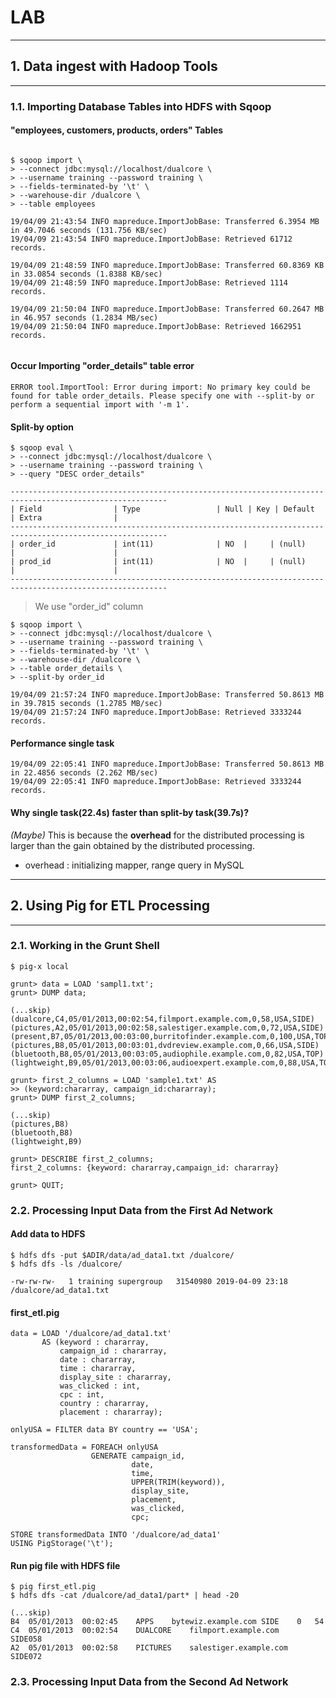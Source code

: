 # LAB

---
## 1. Data ingest with Hadoop Tools
---

### 1.1. Importing Database Tables into HDFS with Sqoop

#### "employees, customers, products, orders" Tables
```console

$ sqoop import \
> --connect jdbc:mysql://localhost/dualcore \
> --username training --password training \
> --fields-terminated-by '\t' \
> --warehouse-dir /dualcore \
> --table employees

19/04/09 21:43:54 INFO mapreduce.ImportJobBase: Transferred 6.3954 MB in 49.7046 seconds (131.756 KB/sec)
19/04/09 21:43:54 INFO mapreduce.ImportJobBase: Retrieved 61712 records.

19/04/09 21:48:59 INFO mapreduce.ImportJobBase: Transferred 60.8369 KB in 33.0854 seconds (1.8388 KB/sec)
19/04/09 21:48:59 INFO mapreduce.ImportJobBase: Retrieved 1114 records.

19/04/09 21:50:04 INFO mapreduce.ImportJobBase: Transferred 60.2647 MB in 46.957 seconds (1.2834 MB/sec)
19/04/09 21:50:04 INFO mapreduce.ImportJobBase: Retrieved 1662951 records.


```
#### Occur Importing "order_details" table error

```console
ERROR tool.ImportTool: Error during import: No primary key could be found for table order_details. Please specify one with --split-by or perform a sequential import with '-m 1'.
```

#### Split-by option
```console
$ sqoop eval \
> --connect jdbc:mysql://localhost/dualcore \
> --username training --password training \
> --query "DESC order_details"

---------------------------------------------------------------------------------------------------------
| Field                | Type                 | Null | Key | Default              | Extra                | 
---------------------------------------------------------------------------------------------------------
| order_id             | int(11)              | NO  |     | (null)               |                      | 
| prod_id              | int(11)              | NO  |     | (null)               |                      | 
---------------------------------------------------------------------------------------------------------
```
> We use "order_id" column

```console
$ sqoop import \
> --connect jdbc:mysql://localhost/dualcore \
> --username training --password training \
> --fields-terminated-by '\t' \
> --warehouse-dir /dualcore \
> --table order_details \
> --split-by order_id

19/04/09 21:57:24 INFO mapreduce.ImportJobBase: Transferred 50.8613 MB in 39.7815 seconds (1.2785 MB/sec)
19/04/09 21:57:24 INFO mapreduce.ImportJobBase: Retrieved 3333244 records.
```

#### Performance single task
```console
19/04/09 22:05:41 INFO mapreduce.ImportJobBase: Transferred 50.8613 MB in 22.4856 seconds (2.262 MB/sec)
19/04/09 22:05:41 INFO mapreduce.ImportJobBase: Retrieved 3333244 records.
```

#### Why single task(22.4s) faster than split-by task(39.7s)?
*(Maybe)* This is because the **overhead** for the distributed processing is larger than the gain obtained by the distributed processing.
- overhead : initializing mapper, range query in MySQL



---
## 2. Using Pig for ETL Processing
---

### 2.1. Working in the Grunt Shell

```console
$ pig-x local

grunt> data = LOAD 'sampl1.txt';
grunt> DUMP data;

(...skip)
(dualcore,C4,05/01/2013,00:02:54,filmport.example.com,0,58,USA,SIDE)
(pictures,A2,05/01/2013,00:02:58,salestiger.example.com,0,72,USA,SIDE)
(present,B7,05/01/2013,00:03:00,burritofinder.example.com,0,100,USA,TOP)
(pictures,B8,05/01/2013,00:03:01,dvdreview.example.com,0,66,USA,SIDE)
(bluetooth,B8,05/01/2013,00:03:05,audiophile.example.com,0,82,USA,TOP)
(lightweight,B9,05/01/2013,00:03:06,audioexpert.example.com,0,88,USA,TOP)

grunt> first_2_columns = LOAD 'sample1.txt' AS
>> (keyword:chararray, campaign_id:chararray);
grunt> DUMP first_2_columns;

(...skip)
(pictures,B8)
(bluetooth,B8)
(lightweight,B9)

grunt> DESCRIBE first_2_columns;
first_2_columns: {keyword: chararray,campaign_id: chararray}

grunt> QUIT;
```

### 2.2. Processing Input Data from the First Ad Network

#### Add data to HDFS
```console
$ hdfs dfs -put $ADIR/data/ad_data1.txt /dualcore/
$ hdfs dfs -ls /dualcore/

-rw-rw-rw-   1 training supergroup   31540980 2019-04-09 23:18 /dualcore/ad_data1.txt

```

#### first_etl.pig
```pig
data = LOAD '/dualcore/ad_data1.txt'
       AS (keyword : chararray,
           campaign_id : chararray,
           date : chararray,
           time : chararray,
           display_site : chararray,
           was_clicked : int,
           cpc : int,
           country : chararray,
           placement : chararray);

onlyUSA = FILTER data BY country == 'USA';

transformedData = FOREACH onlyUSA
                  GENERATE campaign_id,
                           date,
                           time,
                           UPPER(TRIM(keyword)),
                           display_site,
                           placement,
                           was_clicked,
                           cpc;

STORE transformedData INTO '/dualcore/ad_data1'
USING PigStorage('\t');
```

#### Run pig file with HDFS file
```console
$ pig first_etl.pig
$ hdfs dfs -cat /dualcore/ad_data1/part* | head -20

(...skip)
B4	05/01/2013	00:02:45	APPS	bytewiz.example.com	SIDE	0	54
C4	05/01/2013	00:02:54	DUALCORE	filmport.example.com	SIDE058
A2	05/01/2013	00:02:58	PICTURES	salestiger.example.com	SIDE072

```

### 2.3. Processing Input Data from the Second Ad Network

